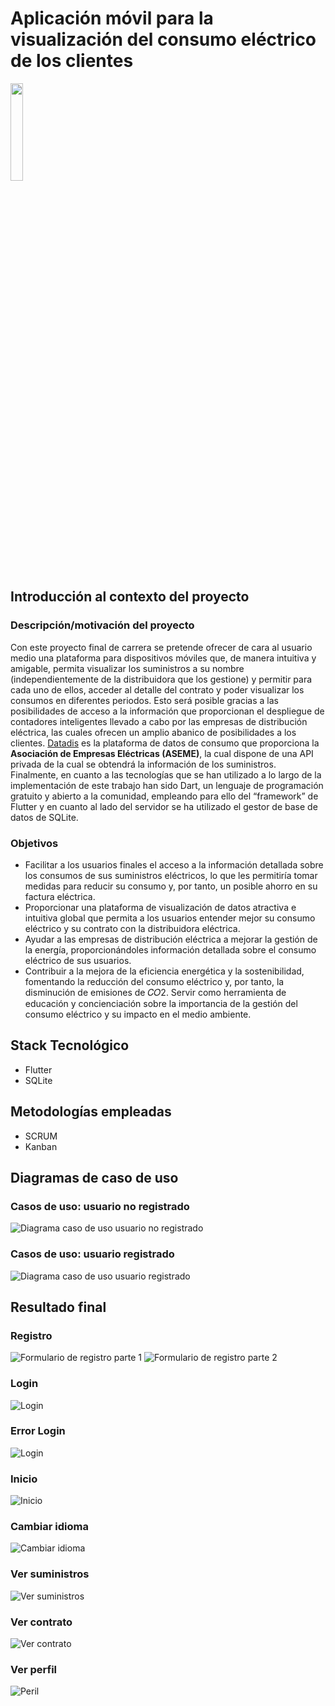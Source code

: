 # Aplicación móvil para la visualización del consumo eléctrico de los clientes
 <img src="assets/logo.png?raw=true"  width="20%" height="20%"> 


## Introducción al contexto del proyecto
### Descripción/motivación del proyecto
Con este proyecto final de carrera se pretende ofrecer de cara al usuario medio una plataforma para dispositivos móviles que, de manera intuitiva y amigable, permita visualizar los suministros a su nombre (independientemente de la distribuidora que los gestione) y permitir para cada uno de ellos, acceder al detalle del contrato y poder visualizar los consumos en diferentes periodos.
Esto será posible gracias a las posibilidades de acceso a la información que proporcionan el despliegue de contadores inteligentes llevado a cabo por las empresas de distribución eléctrica, las cuales ofrecen un amplio abanico de posibilidades a los clientes. [Datadis](https://www.datadis.es) es la plataforma de datos de consumo que proporciona la **Asociación de Empresas Eléctricas (ASEME)**, la cual dispone de una API privada de la cual se obtendrá la información de los suministros.
Finalmente, en cuanto a las tecnologías que se han utilizado a lo largo de la implementación de este trabajo han sido Dart, un lenguaje de programación gratuito y abierto a la comunidad, empleando para ello del “framework” de Flutter y en cuanto al lado del servidor se ha utilizado el gestor de base de datos de SQLite.

### Objetivos
- Facilitar a los usuarios finales el acceso a la información detallada sobre los consumos de sus suministros eléctricos, lo que les permitiría tomar medidas para reducir su consumo y, por tanto, un posible ahorro en su factura eléctrica.
- Proporcionar una plataforma de visualización de datos atractiva e intuitiva global que permita a los usuarios entender mejor su consumo eléctrico y su contrato con la distribuidora eléctrica.
- Ayudar a las empresas de distribución eléctrica a mejorar la gestión de la energía, proporcionándoles información detallada sobre el consumo eléctrico de sus usuarios.
- Contribuir a la mejora de la eficiencia energética y la sostenibilidad, fomentando la reducción del consumo eléctrico y, por tanto, la disminución de emisiones de 𝐶𝑂2.
Servir como herramienta de educación y concienciación sobre la importancia de la gestión del consumo eléctrico y su impacto en el medio ambiente.

## Stack Tecnológico
- Flutter
- SQLite

## Metodologías empleadas
- SCRUM
- Kanban

## Diagramas de caso de uso
### Casos de uso: usuario no registrado
![Diagrama caso de uso usuario no registrado](assets/diagrams/Usario_no_registrado_diagrama.svg)
### Casos de uso: usuario registrado
![Diagrama caso de uso usuario registrado](assets/diagrams/Usuario_registrado_diagrama.svg)

## Resultado final
### Registro
![Formulario de registro parte 1](assets/screenshots/register.png?raw=true "Registro de usuario")
![Formulario de registro parte 2](assets/screenshots/register_2.png?raw=true "Registro de usuario")
### Login
![Login](assets/screenshots/login.png?raw=true "Login")
### Error Login
![Login](assets/screenshots/error_login.png?raw=true "Error en Login")
### Inicio
![Inicio](assets/screenshots/home.png?raw=true "Pagina Inicio")
### Cambiar idioma
![Cambiar idioma](assets/screenshots/language.png?raw=true "Cambiar idioma")
### Ver suministros
![Ver suministros](assets/screenshots/supplies.png?raw=true "Ver suministros")
### Ver contrato
![Ver contrato](assets/screenshots/contract.png?raw=true "Ver contrato")
### Ver perfil
![Peril](assets/screenshots/profile.png?raw=true "Perfil de usuario")
